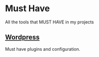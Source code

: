 # Must Have

All the tools that MUST HAVE in my projects


## [**Wordpress**](Wordpress/MustHave.md)

Must have plugins and configuration.


